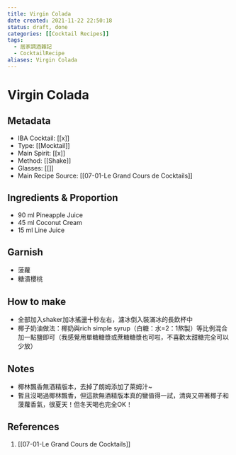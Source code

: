 ```yaml
---
title: Virgin Colada
date created: 2021-11-22 22:50:18
status: draft, done
categories: [[Cocktail Recipes]]
tags:
  - 居家調酒雜記
  - CocktailRecipe
aliases: Virgin Colada
---
```

# Virgin Colada

## Metadata

- IBA Cocktail: [[x]]
- Type: [[Mocktail]]
- Main Spirit: [[x]]
- Method: [[Shake]]
- Glasses: [[]]
- Main Recipe Source: [[07-01-Le Grand Cours de Cocktails]]

## Ingredients & Proportion

- 90 ml  Pineapple Juice 
- 45 ml  Coconut Cream
- 15 ml  Line Juice

## Garnish

- 菠蘿
- 糖漬櫻桃

## How to make

- 全部加入shaker加冰搖盪十秒左右，濾冰倒入裝滿冰的長飲杯中
- 椰子奶油做法：椰奶與rich simple syrup（白糖：水=2：1熬製）等比例混合加一點鹽即可（我感覺用單糖糖漿或蔗糖糖漿也可啦，不喜歡太甜糖完全可以少放）

## Notes

- 椰林飄香無酒精版本，去掉了朗姆添加了萊姆汁~  
- 暫且沒喝過椰林飄香，但這款無酒精版本真的蠻值得一試，清爽又帶著椰子和菠蘿香氣，很夏天！但冬天喝也完全OK！

## References

1. [[07-01-Le Grand Cours de Cocktails]]